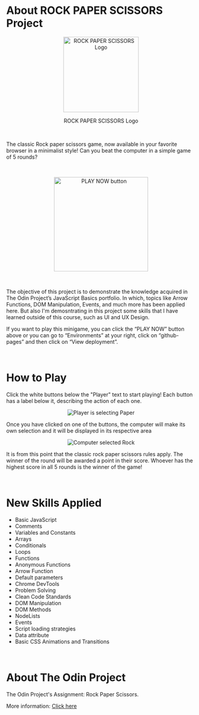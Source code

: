 # About ROCK PAPER SCISSORS Project

<p align="center">
  <img src="https://user-images.githubusercontent.com/90425287/204110601-5af82e36-ec89-4de4-9d9b-f0cb5d5969a0.png" width=200 height=200 alt="ROCK PAPER SCISSORS Logo">
</p>

<p align="center">
  ROCK PAPER SCISSORS Logo
</p>

<br>

The classic Rock paper scissors game, now available in your favorite browser in a minimalist style! Can you beat the computer in a simple game of 5 rounds?

<br>

<p align="center">
  <a href="https://erickbgomez.github.io/rock-paper-scissors-project">
    <img src="https://user-images.githubusercontent.com/90425287/204114137-78737184-4ff9-4269-95ae-c644e00b20ec.png" width="250" alt="PLAY NOW button">
  </a>
</p>

<br>

The objective of this project is to demonstrate the knowledge acquired in The Odin Project’s JavaScript Basics portfolio. In which, topics like Arrow Functions, DOM Manipulation, Events, and much more has been applied here. But also I'm demosntrating in this project some skills that I have learned outside of this course, such as UI and UX Design.

If you want to play this minigame, you can click the “PLAY NOW” button above or you can go to “Environments” at your right, click on “github-pages” and then click on “View deployment”.

<br>

# How to Play

Click the white buttons below the "Player" text to start playing! Each button has a label below it, describing the action of each one.

<p align="center">
  <img src="https://user-images.githubusercontent.com/90425287/204114883-fc4e9cd6-a2bf-4dd8-9c4a-a57a68943b5a.png" alt="Player is selecting Paper">
</p>

Once you have clicked on one of the buttons, the computer will make its own selection and it will be displayed in its respective area

<p align="center">
  <img src="https://user-images.githubusercontent.com/90425287/204114425-429146b8-f7ad-428d-b70c-99e3744666d0.png" alt="Computer selected Rock">
</p>

It is from this point that the classic rock paper scissors rules apply. The winner of the round will be awarded a point in their score. Whoever has the highest score in all 5 rounds is the winner of the game!

<br>

# New Skills Applied

- Basic JavaScript
- Comments
- Variables and Constants
- Arrays
- Conditionals
- Loops
- Functions
- Anonymous Functions
- Arrow Function
- Default parameters
- Chrome DevTools
- Problem Solving
- Clean Code Standards
- DOM Manipulation
- DOM Methods
- NodeLists
- Events
- Script loading strategies
- Data attribute
- Basic CSS Animations and Transitions

<br>

# About The Odin Project

The Odin Project's Assignment: Rock Paper Scissors.

More information: <a href="" target="_blank">Click here</a>
